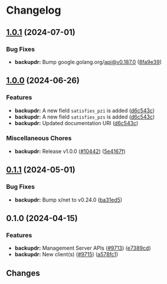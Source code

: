 # Changelog



## [1.0.1](https://github.com/googleapis/google-cloud-go/compare/backupdr/v1.0.0...backupdr/v1.0.1) (2024-07-01)


### Bug Fixes

* **backupdr:** Bump google.golang.org/api@v0.187.0 ([8fa9e39](https://github.com/googleapis/google-cloud-go/commit/8fa9e398e512fd8533fd49060371e61b5725a85b))

## [1.0.0](https://github.com/googleapis/google-cloud-go/compare/backupdr/v0.1.1...backupdr/v1.0.0) (2024-06-26)


### Features

* **backupdr:** A new field `satisfies_pzi` is added ([d6c543c](https://github.com/googleapis/google-cloud-go/commit/d6c543c3969016c63e158a862fc173dff60fb8d9))
* **backupdr:** A new field `satisfies_pzs` is added ([d6c543c](https://github.com/googleapis/google-cloud-go/commit/d6c543c3969016c63e158a862fc173dff60fb8d9))
* **backupdr:** Updated documentation URI ([d6c543c](https://github.com/googleapis/google-cloud-go/commit/d6c543c3969016c63e158a862fc173dff60fb8d9))


### Miscellaneous Chores

* **backupdr:** Release v1.0.0 ([#10442](https://github.com/googleapis/google-cloud-go/issues/10442)) ([5e4167f](https://github.com/googleapis/google-cloud-go/commit/5e4167fea3bb4a4a54ce893f000e4e4c46307435))

## [0.1.1](https://github.com/googleapis/google-cloud-go/compare/backupdr/v0.1.0...backupdr/v0.1.1) (2024-05-01)


### Bug Fixes

* **backupdr:** Bump x/net to v0.24.0 ([ba31ed5](https://github.com/googleapis/google-cloud-go/commit/ba31ed5fda2c9664f2e1cf972469295e63deb5b4))

## 0.1.0 (2024-04-15)


### Features

* **backupdr:** Management Server APIs ([#9713](https://github.com/googleapis/google-cloud-go/issues/9713)) ([e7389cd](https://github.com/googleapis/google-cloud-go/commit/e7389cdbe9552eadc394d6ea0fa34d53e76ad4ae))
* **backupdr:** New client(s) ([#9715](https://github.com/googleapis/google-cloud-go/issues/9715)) ([a578fc1](https://github.com/googleapis/google-cloud-go/commit/a578fc1a7540a5a5499bdb8b1b921b29267ff2fa))

## Changes
